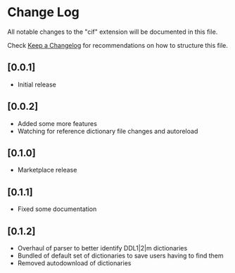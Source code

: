 # Change Log

All notable changes to the "cif" extension will be documented in this file.

Check [Keep a Changelog](http://keepachangelog.com/) for recommendations on how to structure this file.

## [0.0.1]

- Initial release

## [0.0.2]

- Added some more features
- Watching for reference dictionary file changes and autoreload

## [0.1.0]

- Marketplace release

## [0.1.1]

- Fixed some documentation

## [0.1.2]

- Overhaul of parser to better identify DDL1|2|m dictionaries
- Bundled of default set of dictionaries to save users having to find them
- Removed autodownload of dictionaries

